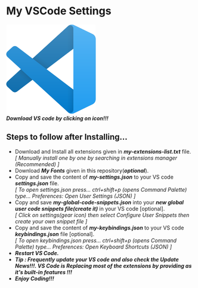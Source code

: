 # My VSCode Settings
[![VS Code](https://github.com/harishd-rover/my-vscode-settings/blob/main/vscode-icon.png)](https://code.visualstudio.com/download "Download VS Code Here")  
_**Download VS code by clicking on icon!!!**_
## Steps to follow after Installing...
- Download and Install all extensions given in _**my-extensions-list.txt**_ file.  
_[ Manually install one by one by searching in extensions manager (Recommended) ]_
- Download _**My Fonts**_ given in this repository(_**optional**_).
- Copy and save the content of _**my-settings.json**_ to your VS code _**settings.json**_ file.  
_[ To open settings.json press... ctrl+shift+p (opens Command Palette) type... Preferences: Open User Settings (JSON) ]_
- Copy and save _**my-global-code-snippets.json**_ into your _**new global user code snippets file(create it)**_ in your VS code [optional].  
_[ Click on settings(gear icon) then select Configure User Snippets then create your own snippet file ]_
- Copy and save the content of _**my-keybindings.json**_ to your VS code _**keybindings.json**_ file [optional].  
_[ To open keybindings.json press... ctrl+shift+p (opens Command Palette) type... Preferences: Open Keyboard Shortcuts (JSON) ]_
- _**Restart VS Code.**_  
- _**Tip : Frequently update your VS code and also check the Update News!!!. VS Code is Replacing most of the extensions by providing as it's built-in features !!!**_
- _**Enjoy Coding!!!**_
